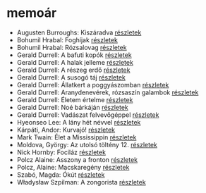 # memoár

- Augusten Burroughs: Kiszáradva [részletek](../_details/Augusten%20Burroughs.md#id_968)
- Bohumil Hrabal: Foghíjak [részletek](../_details/Bohumil%20Hrabal.md#id_442)
- Bohumil Hrabal: Rózsalovag [részletek](../_details/Bohumil%20Hrabal.md#id_447)
- Gerald Durrell: A bafuti kopók [részletek](../_details/Gerald%20Durrell.md#id_862)
- Gerald Durrell: A halak jelleme [részletek](../_details/Gerald%20Durrell.md#id_879)
- Gerald Durrell: A részeg erdő [részletek](../_details/Gerald%20Durrell.md#id_878)
- Gerald Durrell: A susogó táj [részletek](../_details/Gerald%20Durrell.md#id_871)
- Gerald Durrell: Állatkert a poggyászomban [részletek](../_details/Gerald%20Durrell.md#id_49)
- Gerald Durrell: Aranydenevérek, rózsaszín galambok [részletek](../_details/Gerald%20Durrell.md#id_875)
- Gerald Durrell: Életem értelme [részletek](../_details/Gerald%20Durrell.md#id_873)
- Gerald Durrell: Noé bárkáján [részletek](../_details/Gerald%20Durrell.md#id_870)
- Gerald Durrell: Vadászat felvevőgéppel [részletek](../_details/Gerald%20Durrell.md#id_863)
- Hyeonseo Lee: A lány hét névvel [részletek](../_details/Hyeonseo%20Lee.md#id_988)
- Kárpáti, Andor: Kurvajó! [részletek](../_details/K%C3%A1rp%C3%A1ti%2C%20Andor.md#id_670)
- Mark Twain: Élet a Mississippin [részletek](../_details/Mark%20Twain.md#id_937)
- Moldova, György: Az utolsó töltény 12. [részletek](../_details/Moldova%2C%20Gy%C3%B6rgy.md#id_1400)
- Nick Hornby: Fociláz [részletek](../_details/Nick%20Hornby.md#id_703)
- Polcz Alaine: Asszony a fronton [részletek](../_details/Polcz%20Alaine.md#id_1443)
- Polcz, Alaine: Macskaregény [részletek](../_details/Polcz%2C%20Alaine.md#id_1439)
- Szabó, Magda: Ókút [részletek](../_details/Szab%C3%B3%2C%20Magda.md#id_1349)
- Władysław Szpilman: A zongorista [részletek](../_details/W%C5%82adys%C5%82aw%20Szpilman.md#id_170)
